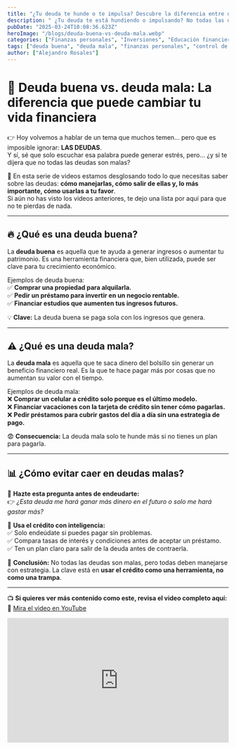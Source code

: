 ```yaml
---
title: "¿Tu deuda te hunde o te impulsa? Descubre la diferencia entre deuda buena y deuda mala"
description: " ¿Tu deuda te está hundiendo o impulsando? No todas las deudas son malas, pero si no las entiendes bien, puedes perder dinero. Aprende a diferenciar entre deuda buena y deuda mala y descubre cómo hacer que el dinero trabaje para ti. 🚀"
pubDate: "2025-03-24T10:08:36.623Z"
heroImage: "/blogs/deuda-buena-vs-deuda-mala.webp"
categories: ["Finanzas personales", "Inversiones", "Educación financiera"]
tags: ["deuda buena", "deuda mala", "finanzas personales", "control de gastos", "inversión inteligente", "libertad financiera"]
author: ["Alejandro Rosales"]
---
```

# 📢 Deuda buena vs. deuda mala: La diferencia que puede cambiar tu vida financiera  

👉 Hoy volvemos a hablar de un tema que muchos temen… pero que es imposible ignorar: **LAS DEUDAS**.  
Y sí, sé que solo escuchar esa palabra puede generar estrés, pero… ¿y si te dijera que no todas las deudas son malas?  

📌 En esta serie de videos estamos desglosando todo lo que necesitas saber sobre las deudas: **cómo manejarlas, cómo salir de ellas y, lo más importante, cómo usarlas a tu favor**.  
Si aún no has visto los videos anteriores, te dejo una lista por aquí para que no te pierdas de nada.  

---

## 🔥 ¿Qué es una deuda buena?  

La **deuda buena** es aquella que te ayuda a generar ingresos o aumentar tu patrimonio. Es una herramienta financiera que, bien utilizada, puede ser clave para tu crecimiento económico.  

Ejemplos de deuda buena:  
✅ **Comprar una propiedad para alquilarla.**  
✅ **Pedir un préstamo para invertir en un negocio rentable.**  
✅ **Financiar estudios que aumenten tus ingresos futuros.**  

💡 **Clave:** La deuda buena se paga sola con los ingresos que genera.  

---

## ⚠️ ¿Qué es una deuda mala?  

La **deuda mala** es aquella que te saca dinero del bolsillo sin generar un beneficio financiero real. Es la que te hace pagar más por cosas que no aumentan su valor con el tiempo.  

Ejemplos de deuda mala:  
❌ **Comprar un celular a crédito solo porque es el último modelo.**  
❌ **Financiar vacaciones con la tarjeta de crédito sin tener cómo pagarlas.**  
❌ **Pedir préstamos para cubrir gastos del día a día sin una estrategia de pago.**  

😨 **Consecuencia:** La deuda mala solo te hunde más si no tienes un plan para pagarla.  

---

## 📊 ¿Cómo evitar caer en deudas malas?  

🔹 **Hazte esta pregunta antes de endeudarte:**  
👉 *¿Esta deuda me hará ganar más dinero en el futuro o solo me hará gastar más?*  

🔹 **Usa el crédito con inteligencia:**  
✅ Solo endeúdate si puedes pagar sin problemas.  
✅ Compara tasas de interés y condiciones antes de aceptar un préstamo.  
✅ Ten un plan claro para salir de la deuda antes de contraerla.  

📢 **Conclusión:** No todas las deudas son malas, pero todas deben manejarse con estrategia. La clave está en **usar el crédito como una herramienta, no como una trampa**.  

---

📺 **Si quieres ver más contenido como este, revisa el video completo aquí:**  
🔗 [Mira el video en YouTube](https://www.youtube.com/watch?v=0IaMuzdYipc)

<div class="iframe-container" style="position: relative; width: 100%; height: 0; padding-bottom: 56.25%; overflow: hidden;">
  <iframe width="560" height="315" src="https://www.youtube.com/embed/0IaMuzdYipc?si=i5tVhp1QTWhSFDHz" title="YouTube video player" frameborder="0" allow="accelerometer; autoplay; clipboard-write; encrypted-media; gyroscope; picture-in-picture; web-share" allowfullscreen style="position: absolute; top: 0; left: 0; width: 100%; height: 100%; border: none;"></iframe>
</div>